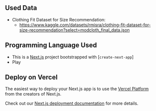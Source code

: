 ## Used Data
- Clothing Fit Dataset for Size Recommendation: 
  - https://www.kaggle.com/datasets/rmisra/clothing-fit-dataset-for-size-recommendation?select=modcloth_final_data.json

## Programming Language Used
- This is a [Next.js](https://nextjs.org/) project bootstrapped with [`create-next-app`]
- Play

## Deploy on Vercel

The easiest way to deploy your Next.js app is to use the [Vercel Platform](https://vercel.com/new?utm_medium=default-template&filter=next.js&utm_source=create-next-app&utm_campaign=create-next-app-readme) from the creators of Next.js.

Check out our [Next.js deployment documentation](https://nextjs.org/docs/deployment) for more details.
